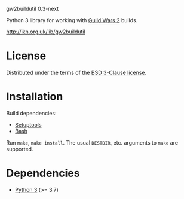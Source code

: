 gw2buildutil 0.3-next

Python 3 library for working with [Guild Wars 2](https://www.guildwars2.com/en/)
builds.

http://ikn.org.uk/lib/gw2buildutil

# License

Distributed under the terms of the
[BSD 3-Clause license](https://opensource.org/licenses/BSD-3-Clause).

# Installation

Build dependencies:
- [Setuptools](https://setuptools.readthedocs.io/en/latest/)
- [Bash](https://www.gnu.org/software/bash/)

Run `make`, `make install`.  The usual `DESTDIR`, etc. arguments to `make` are
supported.

# Dependencies

- [Python 3](http://www.python.org) (>= 3.7)
